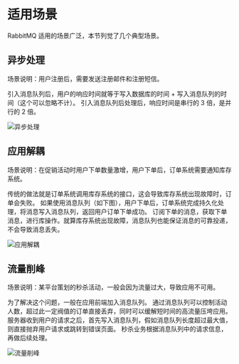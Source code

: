 # 适用场景

RabbitMQ 适用的场景广泛，本节列觉了几个典型场景。

## 异步处理

场景说明：用户注册后，需要发送注册邮件和注册短信。

引入消息队列后，用户的响应时间就等于写入数据库的时间 + 写入消息队列的时间（这个可以忽略不计）。
引入消息队列后处理后，响应时间是串行的 3 倍，是并行的 2 倍。

![异步处理](https://docs.daocloud.io/daocloud-docs-images/docs/middleware/rabbitmq/images/scenario01.png)

## 应用解耦

场景说明：在促销活动时用户下单数量激增，用户下单后，订单系统需要通知库存系统。

传统的做法就是订单系统调用库存系统的接口，这会导致库存系统出现故障时，订单会失败。
如果使用消息队列（如下图），用户下单后，订单系统完成持久化处理，将消息写入消息队列，返回用户订单下单成功。
订阅下单的消息，获取下单消息，进行库操作。就算库存系统出现故障，消息队列也能保证消息的可靠投递，不会导致消息丢失。

![应用解耦](https://docs.daocloud.io/daocloud-docs-images/docs/middleware/rabbitmq/images/scenario02.png)

## 流量削峰

场景说明：某平台策划的秒杀活动，一般会因为流量过大，导致应用不可用。

为了解决这个问题，一般在应用前端加入消息队列。
通过消息队列可以控制活动人数，超过此一定阀值的订单直接丢弃，同时可以缓解短时间的高流量压垮应用。
服务器收到用户的请求之后，首先写入消息队列，假如消息队列长度超过最大值，则直接抛弃用户请求或跳转到错误页面。
秒杀业务根据消息队列中的请求信息，再做后续处理。

![流量削峰](https://docs.daocloud.io/daocloud-docs-images/docs/middleware/rabbitmq/images/scenario03.png)
